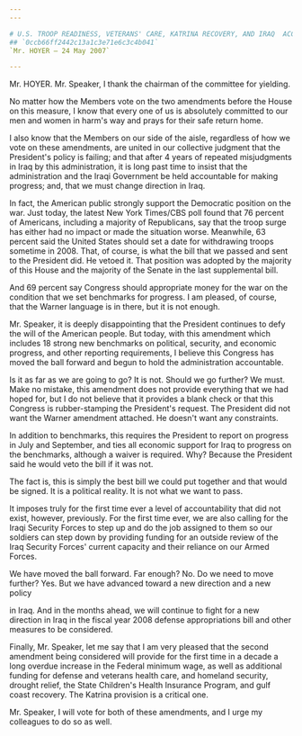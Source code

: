 ```yaml
---
---

# U.S. TROOP READINESS, VETERANS' CARE, KATRINA RECOVERY, AND IRAQ  ACCOUNTABILITY APPROPRIATIONS ACT, 2007
## `0ccb66ff2442c13a1c3e71e6c3c4b041`
`Mr. HOYER — 24 May 2007`

---
```



Mr. HOYER. Mr. Speaker, I thank the chairman of the committee for 
yielding.

No matter how the Members vote on the two amendments before the House 
on this measure, I know that every one of us is absolutely committed to 
our men and women in harm's way and prays for their safe return home.

I also know that the Members on our side of the aisle, regardless of 
how we vote on these amendments, are united in our collective judgment 
that the President's policy is failing; and that after 4 years of 
repeated misjudgments in Iraq by this administration, it is long past 
time to insist that the administration and the Iraqi Government be held 
accountable for making progress; and, that we must change direction in 
Iraq.

In fact, the American public strongly support the Democratic position 
on the war. Just today, the latest New York Times/CBS poll found that 
76 percent of Americans, including a majority of Republicans, say that 
the troop surge has either had no impact or made the situation worse. 
Meanwhile, 63 percent said the United States should set a date for 
withdrawing troops sometime in 2008. That, of course, is what the bill 
that we passed and sent to the President did. He vetoed it. That 
position was adopted by the majority of this House and the majority of 
the Senate in the last supplemental bill.

And 69 percent say Congress should appropriate money for the war on 
the condition that we set benchmarks for progress. I am pleased, of 
course, that the Warner language is in there, but it is not enough.

Mr. Speaker, it is deeply disappointing that the President continues 
to defy the will of the American people. But today, with this amendment 
which includes 18 strong new benchmarks on political, security, and 
economic progress, and other reporting requirements, I believe this 
Congress has moved the ball forward and begun to hold the 
administration accountable.

Is it as far as we are going to go? It is not. Should we go further? 
We must. Make no mistake, this amendment does not provide everything 
that we had hoped for, but I do not believe that it provides a blank 
check or that this Congress is rubber-stamping the President's request. 
The President did not want the Warner amendment attached. He doesn't 
want any constraints.

In addition to benchmarks, this requires the President to report on 
progress in July and September, and ties all economic support for Iraq 
to progress on the benchmarks, although a waiver is required. Why? 
Because the President said he would veto the bill if it was not.

The fact is, this is simply the best bill we could put together and 
that would be signed. It is a political reality. It is not what we want 
to pass.

It imposes truly for the first time ever a level of accountability 
that did not exist, however, previously. For the first time ever, we 
are also calling for the Iraqi Security Forces to step up and do the 
job assigned to them so our soldiers can step down by providing funding 
for an outside review of the Iraq Security Forces' current capacity and 
their reliance on our Armed Forces.

We have moved the ball forward. Far enough? No. Do we need to move 
further? Yes. But we have advanced toward a new direction and a new 
policy


in Iraq. And in the months ahead, we will continue to fight for a new 
direction in Iraq in the fiscal year 2008 defense appropriations bill 
and other measures to be considered.

Finally, Mr. Speaker, let me say that I am very pleased that the 
second amendment being considered will provide for the first time in a 
decade a long overdue increase in the Federal minimum wage, as well as 
additional funding for defense and veterans health care, and homeland 
security, drought relief, the State Children's Health Insurance 
Program, and gulf coast recovery. The Katrina provision is a critical 
one.

Mr. Speaker, I will vote for both of these amendments, and I urge my 
colleagues to do so as well.

